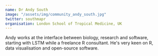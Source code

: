 ```yaml
---
name: Dr Andy South
image: "/assets/img/community_andy_south.jpg"
twitter: southmapr
organisation: London School of Tropical Medicine, UK
---
```


Andy works at the interface between biology, research and software, starting with LSTM while a freelance R consultant. 
He's very keen on R, data visualisation and open-source software. 
